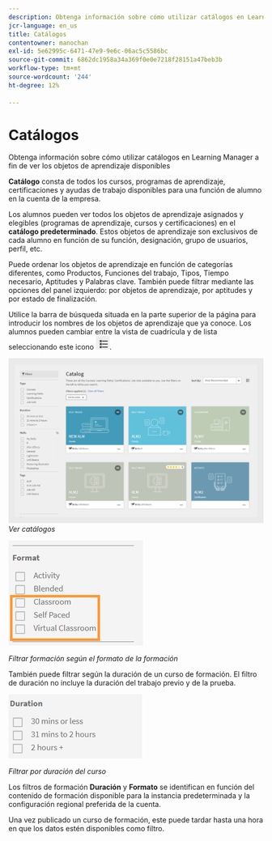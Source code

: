 ```yaml
---
description: Obtenga información sobre cómo utilizar catálogos en Learning Manager a fin de ver los objetos de aprendizaje disponibles
jcr-language: en_us
title: Catálogos
contentowner: manochan
exl-id: 5e62995c-6471-47e9-9e6c-06ac5c5586bc
source-git-commit: 6862dc1958a34a369f0e0e7218f28151a47beb3b
workflow-type: tm+mt
source-wordcount: '244'
ht-degree: 12%

---
```


# Catálogos

Obtenga información sobre cómo utilizar catálogos en Learning Manager a fin de ver los objetos de aprendizaje disponibles

**Catálogo** consta de todos los cursos, programas de aprendizaje, certificaciones y ayudas de trabajo disponibles para una función de alumno en la cuenta de la empresa.

Los alumnos pueden ver todos los objetos de aprendizaje asignados y elegibles (programas de aprendizaje, cursos y certificaciones) en el **catálogo predeterminado**. Estos objetos de aprendizaje son exclusivos de cada alumno en función de su función, designación, grupo de usuarios, perfil, etc.

Puede ordenar los objetos de aprendizaje en función de categorías diferentes, como Productos, Funciones del trabajo, Tipos, Tiempo necesario, Aptitudes y Palabras clave. También puede filtrar mediante las opciones del panel izquierdo: por objetos de aprendizaje, por aptitudes y por estado de finalización.

Utilice la barra de búsqueda situada en la parte superior de la página para introducir los nombres de los objetos de aprendizaje que ya conoce. Los alumnos pueden cambiar entre la vista de cuadrícula y de lista seleccionando este icono ![](assets/icon-list.png).

![](assets/catalogs.png)
*Ver catálogos*

<!--As a learner, you can  filter training based on the format of training, for example, Classroom, Self-paced, or Virtual Classroom. In addition, the learner can also filter the trainings based on Training Duration. Skill Levels filter which is already available, can now be enabled/disabled by Administrator. -->

![](assets/image014.png)

*Filtrar formación según el formato de la formación*

También puede filtrar según la duración de un curso de formación. El filtro de duración no incluye la duración del trabajo previo y de la prueba.

![](assets/image015.png)

*Filtrar por duración del curso*

Los filtros de formación **Duración** y **Formato** se identifican en función del contenido de formación disponible para la instancia predeterminada y la configuración regional preferida de la cuenta.

Una vez publicado un curso de formación, este puede tardar hasta una hora en que los datos estén disponibles como filtro.
